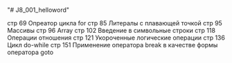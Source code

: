 "# J8_001_helloword" 

стр 69 Опреатор цикла for
стр 85 Литералы с плавающей точкой
стр 95 Массивы
стр 96 Array
стр 102 Введение в символьные строки
стр 118 Операции отношения
стр 121 Укороченные логические операции
стр 136 Цикл do-while
стр 151 Применение оператора break в качестве формы оператора goto